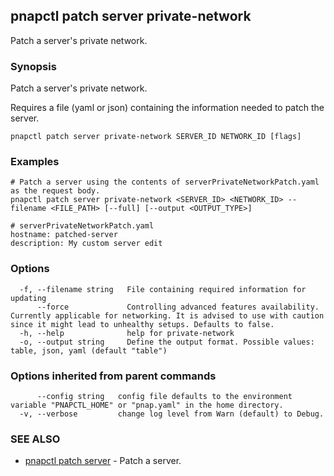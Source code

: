 ## pnapctl patch server private-network

Patch a server's private network.

### Synopsis

Patch a server's private network.
	
Requires a file (yaml or json) containing the information needed to patch the server.

```
pnapctl patch server private-network SERVER_ID NETWORK_ID [flags]
```

### Examples

```
# Patch a server using the contents of serverPrivateNetworkPatch.yaml as the request body.
pnapctl patch server private-network <SERVER_ID> <NETWORK_ID> --filename <FILE_PATH> [--full] [--output <OUTPUT_TYPE>]

# serverPrivateNetworkPatch.yaml
hostname: patched-server
description: My custom server edit
```

### Options

```
  -f, --filename string   File containing required information for updating
      --force             Controlling advanced features availability. Currently applicable for networking. It is advised to use with caution since it might lead to unhealthy setups. Defaults to false.
  -h, --help              help for private-network
  -o, --output string     Define the output format. Possible values: table, json, yaml (default "table")
```

### Options inherited from parent commands

```
      --config string   config file defaults to the environment variable "PNAPCTL_HOME" or "pnap.yaml" in the home directory.
  -v, --verbose         change log level from Warn (default) to Debug.
```

### SEE ALSO

* [pnapctl patch server](pnapctl_patch_server.md)	 - Patch a server.

